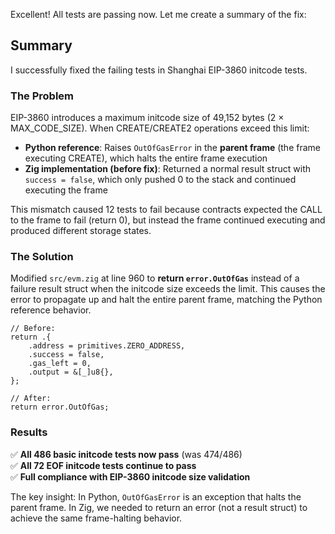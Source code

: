 Excellent! All tests are passing now. Let me create a summary of the fix:

## Summary

I successfully fixed the failing tests in Shanghai EIP-3860 initcode tests.

### The Problem

EIP-3860 introduces a maximum initcode size of 49,152 bytes (2 × MAX_CODE_SIZE). When CREATE/CREATE2 operations exceed this limit:

- **Python reference**: Raises `OutOfGasError` in the **parent frame** (the frame executing CREATE), which halts the entire frame execution
- **Zig implementation (before fix)**: Returned a normal result struct with `success = false`, which only pushed 0 to the stack and continued executing the frame

This mismatch caused 12 tests to fail because contracts expected the CALL to the frame to fail (return 0), but instead the frame continued executing and produced different storage states.

### The Solution

Modified `src/evm.zig` at line 960 to **return `error.OutOfGas`** instead of a failure result struct when the initcode size exceeds the limit. This causes the error to propagate up and halt the entire parent frame, matching the Python reference behavior.

```zig
// Before:
return .{
    .address = primitives.ZERO_ADDRESS,
    .success = false,
    .gas_left = 0,
    .output = &[_]u8{},
};

// After:
return error.OutOfGas;
```

### Results

✅ **All 486 basic initcode tests now pass** (was 474/486)  
✅ **All 72 EOF initcode tests continue to pass**  
✅ **Full compliance with EIP-3860 initcode size validation**

The key insight: In Python, `OutOfGasError` is an exception that halts the parent frame. In Zig, we needed to return an error (not a result struct) to achieve the same frame-halting behavior.